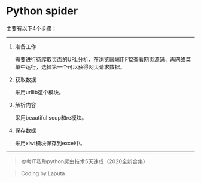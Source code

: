 # Python spider
主要有以下4个步骤：

---
1. 准备工作

    需要进行待爬取页面的URL分析，在浏览器端用F12查看网页源码，再网络菜单中运行，选择第一个可以获得网页请求数据。

2. 获取数据

    采用urllib这个模块。
3. 解析内容

    采用beautiful soup和re模块。

4. 保存数据

    采用xlwt模块保存到excel中。
---


>参考IT私塾python爬虫技术5天速成（2020全新合集）

>Coding by Laputa